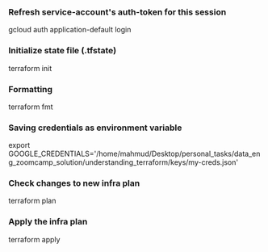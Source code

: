

### Refresh service-account's auth-token for this session
gcloud auth application-default login

### Initialize state file (.tfstate)
terraform init

### Formatting
terraform fmt

### Saving credentials as environment variable
export GOOGLE_CREDENTIALS='/home/mahmud/Desktop/personal_tasks/data_eng_zoomcamp_solution/understanding_terraform/keys/my-creds.json'

### Check changes to new infra plan
terraform plan 

### Apply the infra plan
terraform apply 


